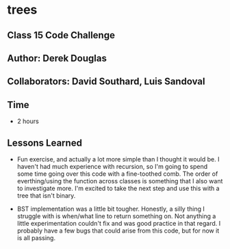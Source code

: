 # trees

## Class 15 Code Challenge

## Author: Derek Douglas

## Collaborators: David Southard, Luis Sandoval

## Time

- 2 hours

## Lessons Learned

- Fun exercise, and actually a lot more simple than I thought it would be. I haven't had much experience with recursion, so I'm going to spend some time going over this code with a fine-toothed comb. The order of everthing/using the function across classes is something that I also want to investigate more. I'm excited to take the next step and use this with a tree that isn't binary.

- BST implementation was a little bit tougher. Honestly, a silly thing I struggle with is when/what line to return something on. Not anything a little experimentation couldn't fix and was good practice in that regard. I probably have a few bugs that could arise from this code, but for now it is all passing.
